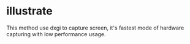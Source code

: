 # illustrate

This method use dxgi to capture screen, it's fastest mode of hardware capturing with low performance usage.